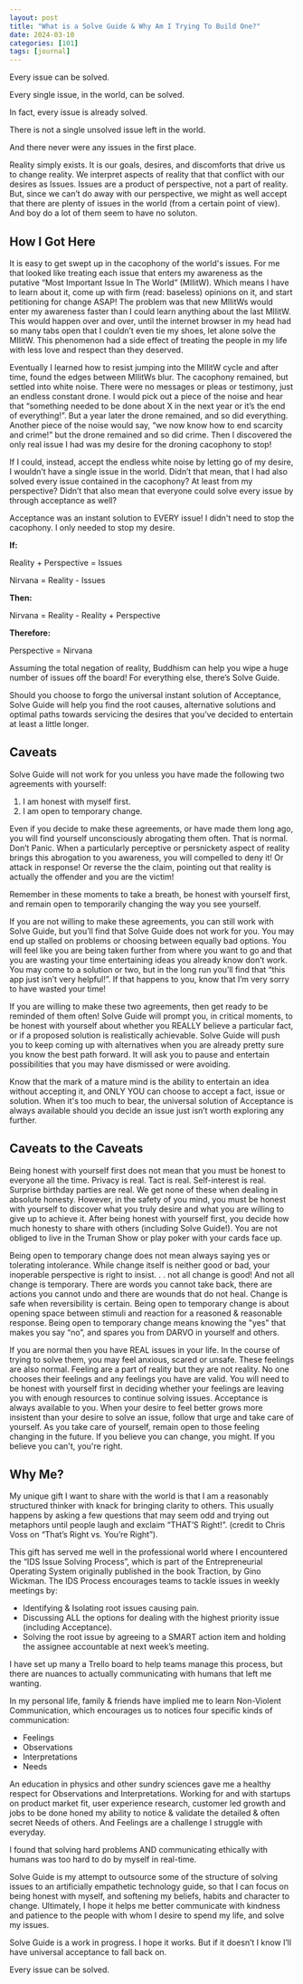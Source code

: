 ```yaml
---
layout: post
title: "What is a Solve Guide & Why Am I Trying To Build One?"
date: 2024-03-10
categories: [101]
tags: [journal]
---
```


Every issue can be solved.

Every single issue, in the world, can be solved.

In fact, every issue is already solved.

There is not a single unsolved issue left in the world.

And there never were any issues in the first place.

Reality simply exists. It is our goals, desires, and discomforts that drive us to change reality. We interpret aspects of reality that that conflict with our desires as Issues. Issues are a product of perspective, not a part of reality. But, since we can’t do away with our perspective, we might as well accept that there are plenty of issues in the world (from a certain point of view). And boy do a lot of them seem to have no soluton.

## How I Got Here

It is easy to get swept up in the cacophony of the world's issues. For me that looked like treating each issue that enters my awareness as the putative “Most Important Issue In The World” (MIIitW). Which means I have to learn about it, come up with firm (read: baseless) opinions on it, and start petitioning for change ASAP! The problem was that new MIIitWs would enter my awareness faster than I could learn anything about the last MIIitW. This would happen over and over, until the internet browser in my head had so many tabs open that I couldn’t even tie my shoes, let alone solve the MIIitW. This phenomenon had a side effect of treating the people in my life with less love and respect than they deserved.

Eventually I learned how to resist jumping into the MIIitW cycle and after time, found the edges between MIIitWs blur. The cacophony remained, but settled into white noise. There were no messages or pleas or testimony, just an endless constant drone. I would pick out a piece of the noise and hear that “something needed to be done about X in the next year or it’s the end of everything!”. But a year later the drone remained, and so did everything. Another piece of the noise would say, “we now know how to end scarcity and crime!” but the drone remained and so did crime. Then I discovered the only real issue I had was my desire for the droning cacophony to stop!

If I could, instead, accept the endless white noise by letting go of my desire, I wouldn’t have a single issue in the world. Didn’t that mean, that I had also solved every issue contained in the cacophony? At least from my perspective? Didn’t that also mean that everyone could solve every issue by through acceptance as well?

Acceptance was an instant solution to EVERY issue! I didn't need to stop the cacophony. I only needed to stop my desire.

**If:**

Reality + Perspective = Issues

Nirvana = Reality - Issues

**Then:**

Nirvana = Reality - Reality + Perspective

**Therefore:**

Perspective = Nirvana

Assuming the total negation of reality, Buddhism can help you wipe a huge number of issues off the board! For everything else, there’s Solve Guide.

Should you choose to forgo the universal instant solution of Acceptance, Solve Guide will help you find the root causes, alternative solutions and optimal paths towards servicing the desires that you’ve decided to entertain at least a little longer.

## Caveats

Solve Guide will not work for you unless you have made the following two agreements with yourself:

1. I am honest with myself first.
1. I am open to temporary change.

Even if you decide to make these agreements, or have made them long ago, you will find yourself unconsciously abrogating them often. That is normal. Don’t Panic. When a particularly perceptive or persnickety aspect of reality brings this abrogation to you awareness, you will compelled to deny it! Or attack in response! Or reverse the the claim, pointing out that reality is actually the offender and you are the victim!

Remember in these moments to take a breath, be honest with yourself first, and remain open to temporarily changing the way you see yourself.

If you are not willing to make these agreements, you can still work with Solve Guide, but you’ll find that Solve Guide does not work for you. You may end up stalled on problems or choosing between equally bad options. You will feel like you are being taken further from where you want to go and that you are wasting your time entertaining ideas you already know don’t work. You may come to a solution or two, but in the long run you’ll find that “this app just isn’t very helpful!”. If that happens to you, know that I’m very sorry to have wasted your time!

If you are willing to make these two agreements, then get ready to be reminded of them often! Solve Guide will prompt you, in critical moments, to be honest with yourself about whether you REALLY believe a particular fact, or if a proposed solution is realistically achievable. Solve Guide will push you to keep coming up with alternatives when you are already pretty sure you know the best path forward. It will ask you to pause and entertain possibilities that you may have dismissed or were avoiding.

Know that the mark of a mature mind is the ability to entertain an idea without accepting it, and ONLY YOU can choose to accept a fact, issue or solution. When it's too much to bear, the universal solution of Acceptance is always available should you decide an issue just isn’t worth exploring any further.

## Caveats to the Caveats

Being honest with yourself first does not mean that you must be honest to everyone all the time. Privacy is real. Tact is real. Self-interest is real. Surprise birthday parties are real. We get none of these when dealing in absolute honesty. However, in the safety of you mind, you must be honest with yourself to discover what you truly desire and what you are willing to give up to achieve it.  After being honest with yourself first, you decide how much honesty to share with others (including Solve Guide!). You are not obliged to live in the Truman Show or play poker with your cards face up.

Being open to temporary change does not mean always saying yes or tolerating intolerance. While change itself is neither good or bad, your inoperable perspective is right to insist. . . not all change is good! And not all change is temporary. There are words you cannot take back, there are actions you cannot undo and there are wounds that do not heal. Change is safe when reversibility is certain. Being open to temporary change is about opening space between stimuli and reaction for a reasoned & reasonable response. Being open to temporary change means knowing the "yes" that makes you say “no”, and spares you from DARVO in yourself and others.

If you are normal then you have REAL issues in your life. In the course of trying to solve them, you may feel anxious, scared or unsafe. These feelings are also normal. Feeling are a part of reality but they are not reality. No one chooses their feelings and any feelings you have are valid. You will need to be honest with yourself first in deciding whether your feelings are leaving you with enough resources to continue solving issues. Acceptance is always available to you. When your desire to feel better grows more insistent than your desire to solve an issue, follow that urge and take care of yourself. As you take care of yourself, remain open to those feeling changing in the future. If you believe you can change, you might. If you believe you can't, you're right.

## Why Me?

My unique gift I want to share with the world is that I am a reasonably structured thinker with knack for bringing clarity to others. This usually happens by asking a few questions that may seem odd and trying out metaphors until people laugh and exclaim “THAT’S Right!”.  (credit to Chris Voss on “That’s Right vs. You’re Right”).

This gift has served me well in the professional world where I encountered the “IDS Issue Solving Process”, which is part of the Entrepreneurial Operating System originally published in the book Traction, by Gino Wickman. The IDS Process encourages teams to tackle issues in weekly meetings by:

- Identifying & Isolating root issues causing pain.
- Discussing ALL the options for dealing with the highest priority issue (including Acceptance).
- Solving the root issue by agreeing to a SMART action item and holding the assignee accountable at next week’s meeting.

I have set up many a Trello board to help teams manage this process, but there are nuances to actually communicating with humans that left me wanting.

In my personal life, family & friends have implied me to learn Non-Violent Communication, which encourages us to notices four specific kinds of communication:

- Feelings
- Observations
- Interpretations
- Needs

An education in physics and other sundry sciences gave me a healthy respect for Observations and Interpretations. Working for and with startups on product market fit, user experience research, customer led growth and jobs to be done honed my ability to notice & validate the detailed & often secret Needs of others. And Feelings are a challenge I struggle with everyday.

I found that solving hard problems AND communicating ethically with humans was too hard to do by myself in real-time.

Solve Guide is my attempt to outsource some of the structure of solving issues to an artificially empathetic technology guide, so that I can focus on being honest with myself, and softening my beliefs, habits and character to change. Ultimately, I hope it helps me better communicate with kindness and patience to the people with whom I desire to spend my life, and solve my issues.

Solve Guide is a work in progress. I hope it works. But if it doesn’t I know I’ll have universal acceptance to fall back on.

Every issue can be solved.
